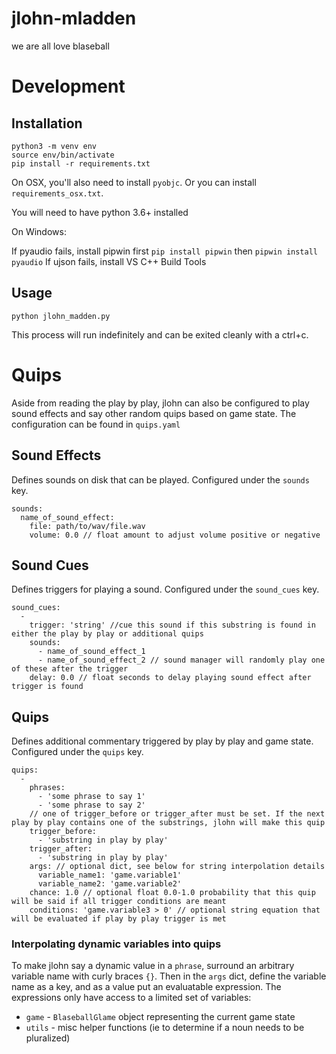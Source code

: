 # jlohn-mladden
we are all love blaseball

# Development
## Installation
```
python3 -m venv env
source env/bin/activate
pip install -r requirements.txt
```

On OSX, you'll also need to install `pyobjc`. Or you can install `requirements_osx.txt`.

You will need to have python 3.6+ installed

On Windows:

If pyaudio fails, install pipwin first `pip install pipwin`
then `pipwin install pyaudio`
If ujson fails, install VS C++ Build Tools

## Usage
```
python jlohn_madden.py
```
This process will run indefinitely and can be exited cleanly with a ctrl+c.

# Quips
Aside from reading the play by play, jlohn can also be configured to play sound effects and say other random quips based on game state. The configuration can be found in `quips.yaml`

## Sound Effects
Defines sounds on disk that can be played. Configured under the `sounds` key.
```
sounds:
  name_of_sound_effect:
    file: path/to/wav/file.wav
    volume: 0.0 // float amount to adjust volume positive or negative
```

## Sound Cues
Defines triggers for playing a sound. Configured under the `sound_cues` key.
```
sound_cues:
  -
    trigger: 'string' //cue this sound if this substring is found in either the play by play or additional quips
    sounds:
      - name_of_sound_effect_1
      - name_of_sound_effect_2 // sound manager will randomly play one of these after the trigger
    delay: 0.0 // float seconds to delay playing sound effect after trigger is found
```

## Quips
Defines additional commentary triggered by play by play and game state. Configured under the `quips` key.
```
quips:
  -
    phrases:
      - 'some phrase to say 1'
      - 'some phrase to say 2'
    // one of trigger_before or trigger_after must be set. If the next play by play contains one of the substrings, jlohn will make this quip
    trigger_before:
      - 'substring in play by play'
    trigger_after:
      - 'substring in play by play'
    args: // optional dict, see below for string interpolation details
      variable_name1: 'game.variable1'
      variable_name2: 'game.variable2'
    chance: 1.0 // optional float 0.0-1.0 probability that this quip will be said if all trigger conditions are meant
    conditions: 'game.variable3 > 0' // optional string equation that will be evaluated if play by play trigger is met
```
### Interpolating dynamic variables into quips
To make jlohn say a dynamic value in a `phrase`, surround an arbitrary variable name with curly braces `{}`. Then in the `args` dict, define the variable name as a key, and as a value put an evaluatable expression. The expressions only have access to a limited set of variables:
* `game` - `BlaseballGlame` object representing the current game state
* `utils` - misc helper functions (ie to determine if a noun needs to be pluralized)
